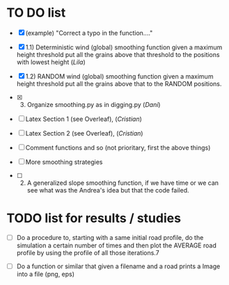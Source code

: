 # TO DO list

- [x] (example) "Correct a typo in the function...."
- [x] 1.1) Deterministic wind (global) smoothing function given a maximum height threshold put all the grains above that threshold to the positions with lowest height (*Lila*)

- [x] 1.2) RANDOM wind (global) smoothing function given a maximum height threshold put all the grains above that to the  RANDOM positions. 

- [x] 3) Organize smoothing.py as in digging.py (*Dani*)

- [ ] Latex Section 1 (see Overleaf), (*Cristian*)

- [ ] Latex Section 2 (see Overleaf), (*Cristian*)

- [ ] Comment functions and so (not prioritary, first the above things) 

- [ ] More smoothing strategies

- [ ] 2) A generalized slope smoothing function, if we have time or we can see what was the Andrea's idea but that the code failed.

# TODO list for results / studies
- [ ] Do a procedure to, starting with a same initial road profile, do the simulation a certain number of times and then plot the AVERAGE
road profile by using the profile of all those iterations.7

- [ ] Do a function or similar that given a filename and a road prints a Image into a file (png, eps)
